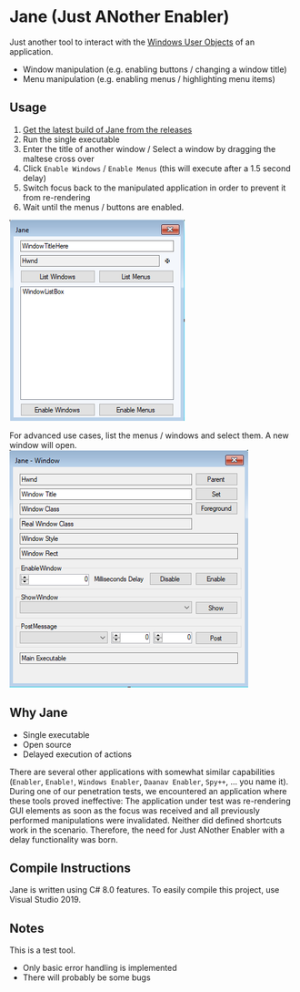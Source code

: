 # Jane (Just ANother Enabler)
Just another tool to interact with the [Windows User Objects](https://docs.microsoft.com/en-us/windows/win32/sysinfo/user-objects) of an application. 
* Window manipulation (e.g. enabling buttons / changing a window title) 
* Menu manipulation (e.g. enabling menus / highlighting menu items)

## Usage
1. [Get the latest build of Jane from the releases](https://github.com/CompassSecurity/Just-ANother-Enabler/releases/)
2. Run the single executable
3. Enter the title of another window / Select a window by dragging the maltese cross over
5. Click `Enable Windows` / `Enable Menus` (this will execute after a 1.5 second delay)
6. Switch focus back to the manipulated application in order to prevent it from re-rendering
7. Wait until the menus / buttons are enabled.

![Main Window](Screenshots/Main.png)

For advanced use cases, list the menus / windows and select them. A new window will open.
![Main Window](Screenshots/Window.png)

## Why Jane
* Single executable
* Open source
* Delayed execution of actions

There are several other applications with somewhat similar capabilities (`Enabler`, `Enable!`, `Windows Enabler`, `Daanav Enabler`, `Spy++`, ... you name it). 
During one of our penetration tests, we encountered an application where these tools proved ineffective: The application under test was re-rendering GUI elements as soon as the focus was received and all previously performed manipulations were invalidated. Neither did defined shortcuts work in the scenario. Therefore, the need for Just ANother Enabler with a delay functionality was born.

## Compile Instructions
Jane is written using C# 8.0 features. To easily compile this project, use Visual Studio 2019.

## Notes
This is a test tool.
* Only basic error handling is implemented
* There will probably be some bugs
